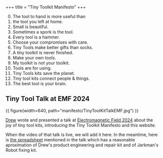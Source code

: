 +++
title = "Tiny Toolkit Manifesto"
+++

0. The tool to hand is more useful than 
1. the tool you left at home.
2. Small is beautiful.
3. Sometimes a spork is the tool.  
4. Every tool is a hammer.
5. Choose your compromises with care.
6. Tiny Tools make better gifts than socks.
7. A tiny toolkit is never finished.
8. Make your own tools.
9. My toolkit is not your toolkit.   
10. Tools are for using.
11. Tiny Tools kits save the planet.
12. Tiny tool kits connect people & things.       
13. The best tool is your brain.


## Tiny Tool Talk at EMF 2024

{{ figure(width=640, path="manifesto/TinyToolKitTalkEMF.jpg") }}

[Drew](https://drewbatchelor.com/) wrote and presented a talk at [Electromagnetic Field 2024](https://www.emfcamp.org/) about the joy of tiny tool kits, introducing the Tiny Toolkit Manifesto and this website.

When the video of that talk is live, we will add it here. In the meantime, here is [the spreadsheet](TinyToolkit.xlsx) mentioned in the talk which has a reasonable aproximation of Drew's product engineering and repair kit and of Jarkman's Robot fixing kit.

